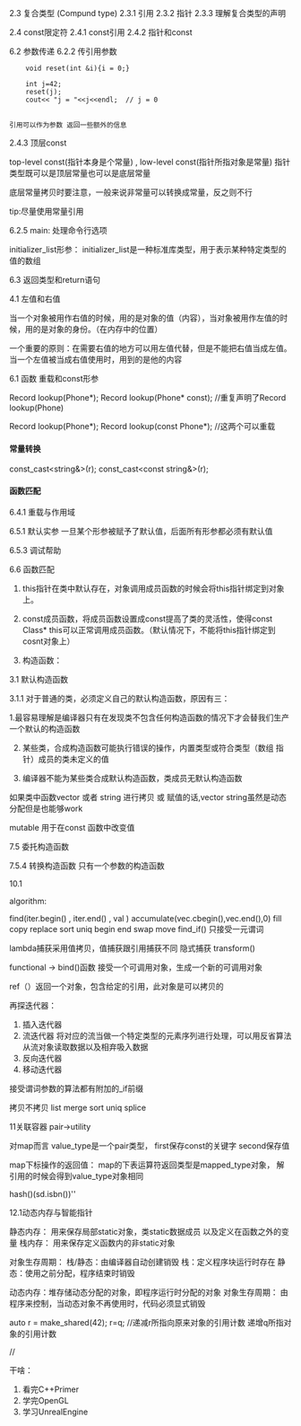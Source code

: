 ---
---

2.3 复合类型 (Compund type)
	2.3.1 引用
	2.3.2 指针
	2.3.3 理解复合类型的声明

2.4 const限定符
	2.4.1 const引用
	2.4.2 指针和const

6.2 参数传递
	6.2.2 传引用参数
	
		void reset(int &i){i = 0;}

		int j=42;
		reset(j);
		cout<< "j = "<<j<<endl;  // j = 0


	引用可以作为参数 返回一些额外的信息


2.4.3 顶层const

top-level const(指针本身是个常量) , low-level const(指针所指对象是常量)
指针类型既可以是顶层常量也可以是底层常量

底层常量拷贝时要注意，一般来说非常量可以转换成常量，反之则不行

tip:尽量使用常量引用

6.2.5 main: 处理命令行选项

initializer_list形参：
initializer_list是一种标准库类型，用于表示某种特定类型的值的数组

6.3 返回类型和return语句

4.1 左值和右值

当一个对象被用作右值的时候，用的是对象的值（内容），当对象被用作左值的时候，用的是对象的身份。（在内存中的位置）

一个重要的原则：在需要右值的地方可以用左值代替，但是不能把右值当成左值。当一个左值被当成右值使用时，用到的是他的内容

6.1 函数
重载和const形参

Record lookup(Phone*);
Record lookup(Phone* const);		//重复声明了Record lookup(Phone)

Record lookup(Phone*);
Record lookup(const Phone*); 		//这两个可以重载

#### 常量转换

const_cast<string&>(r);
const_cast<const string&>(r);


#### 函数匹配

6.4.1 重载与作用域

6.5.1 默认实参
一旦某个形参被赋予了默认值，后面所有形参都必须有默认值

6.5.3 调试帮助

6.6 函数匹配
1. this指针在类中默认存在，对象调用成员函数的时候会将this指针绑定到对象上。

2. const成员函数，将成员函数设置成const提高了类的灵活性，使得const Class* this可以正常调用成员函数。（默认情况下，不能将this指针绑定到cosnt对象上）

3. 构造函数：

3.1 默认构造函数

3.1.1 对于普通的类，必须定义自己的默认构造函数，原因有三：

1.最容易理解是编译器只有在发现类不包含任何构造函数的情况下才会替我们生产一个默认的构造函数

2. 某些类，合成构造函数可能执行错误的操作，内置类型或符合类型（数组 指针）成员的类未定义的值

3. 编译器不能为某些类合成默认构造函数，类成员无默认构造函数

如果类中函数vector 或者 string 进行拷贝 或 赋值的话,vector string虽然是动态分配但是也能够work

mutable 用于在const 函数中改变值

7.5 委托构造函数

7.5.4 转换构造函数 只有一个参数的构造函数

10.1 

algorithm:

find(iter.begin() , iter.end() , val )
 accumulate(vec.cbegin(),vec.end(),0)
 fill
 copy 
 replace
 sort
 uniq
 begin end
 swap 
 move
 find_if() 只接受一元谓词

 lambda捕获采用值拷贝，值捕获跟引用捕获不同
 隐式捕获
 transform()


functional -> bind()函数
接受一个可调用对象，生成一个新的可调用对象

ref（）返回一个对象，包含给定的引用，此对象是可以拷贝的


再探迭代器：
1. 插入迭代器
2. 流迭代器 将对应的流当做一个特定类型的元素序列进行处理，可以用反省算法从流对象读取数据以及相弃吸入数据
3. 反向迭代器
4. 移动迭代器

接受谓词参数的算法都有附加的_if前缀

拷贝不拷贝
list merge sort uniq splice

11关联容器
pair->utility

对map而言 value_type是一个pair类型，
first保存const的关键字 second保存值

map下标操作的返回值：
map的下表运算符返回类型是mapped_type对象，
解引用的时候会得到value_type对象相同

hash<string>()(sd.isbn())''

12.1动态内存与智能指针

静态内存： 用来保存局部static对象，类static数据成员 以及定义在函数之外的变量
栈内存： 用来保存定义函数内的非static对象

对象生存周期：
栈/静态：由编译器自动创建销毁
栈：定义程序块运行时存在
静态：使用之前分配，程序结束时销毁

动态内存：堆存储动态分配的对象，即程序运行时分配的对象
对象生存周期：
由程序来控制，当动态对象不再使用时，代码必须显式销毁

auto r = make_shared<int>(42);
r=q; //递减r所指向原来对象的引用计数 递增q所指对象的引用计数

//

干啥：

1. 看完C++Primer
2. 学完OpenGL
3. 学习UnrealEngine











	
